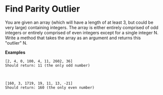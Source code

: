 # Find Parity Outlier

You are given an array (which will have a length of at least 3, but could be very large) containing integers. The array is either entirely comprised of odd integers or entirely comprised of even integers except for a single integer N. Write a method that takes the array as an argument and returns this "outlier" N.

**Examples**

    [2, 4, 0, 100, 4, 11, 2602, 36]
    Should return: 11 (the only odd number)

<br>
    
    [160, 3, 1719, 19, 11, 13, -21]
    Should return: 160 (the only even number)